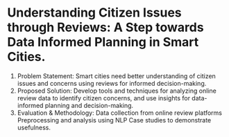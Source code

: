 # Understanding Citizen Issues through Reviews: A Step towards Data Informed Planning in Smart Cities.
1. Problem Statement: Smart cities need better understanding of citizen issues and concerns using reviews for informed decision-making.
2. Proposed Solution: Develop tools and techniques for analyzing online review data to identify citizen concerns, and use insights for data-informed planning and decision-making.
3. Evaluation & Methodology: 
    Data collection from online review platforms
    Preprocessing and analysis using NLP
    Case studies to demonstrate usefulness.

